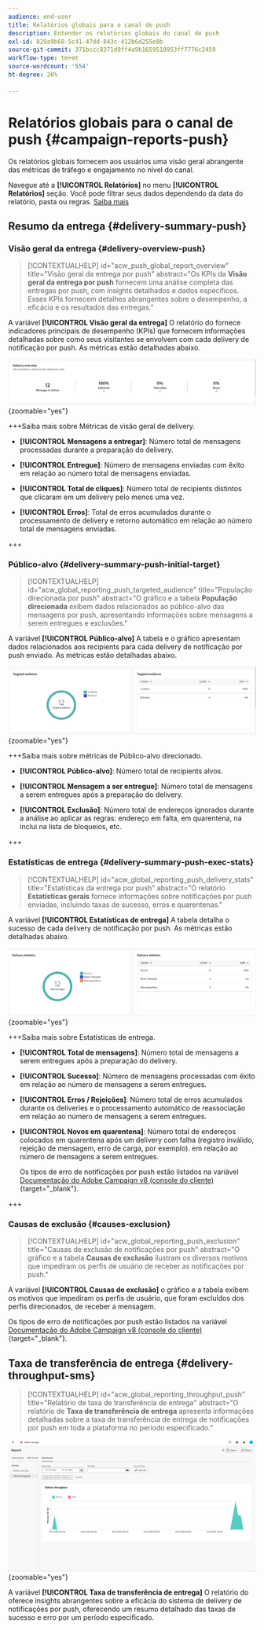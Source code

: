 ```yaml
---
audience: end-user
title: Relatórios globais para o canal de push
description: Entender os relatórios globais do canal de push
exl-id: 829a9b68-5c41-47dd-843c-412b6d255e8b
source-git-commit: 371bccc8371d9ff4a9b1659510953ff7776c2459
workflow-type: tm+mt
source-wordcount: '554'
ht-degree: 26%

---
```


# Relatórios globais para o canal de push {#campaign-reports-push}

Os relatórios globais fornecem aos usuários uma visão geral abrangente das métricas de tráfego e engajamento no nível do canal.

Navegue até a **[!UICONTROL Relatórios]** no menu **[!UICONTROL Relatórios]** seção. Você pode filtrar seus dados dependendo da data do relatório, pasta ou regras. [Saiba mais](global-reports.md)

## Resumo da entrega {#delivery-summary-push}

### Visão geral da entrega {#delivery-overview-push}

>[!CONTEXTUALHELP]
>id="acw_push_global_report_overview"
>title="Visão geral da entrega por push"
>abstract="Os KPIs da **Visão geral da entrega por push** fornecem uma análise completa das entregas por push, com insights detalhados e dados específicos. Esses KPIs fornecem detalhes abrangentes sobre o desempenho, a eficácia e os resultados das entregas."

A variável **[!UICONTROL Visão geral da entrega]** O relatório do fornece indicadores principais de desempenho (KPIs) que fornecem informações detalhadas sobre como seus visitantes se envolvem com cada delivery de notificação por push. As métricas estão detalhadas abaixo.

![](assets/global_report_push_delivery_overview.png){zoomable=&quot;yes&quot;}

+++Saiba mais sobre Métricas de visão geral de delivery.

* **[!UICONTROL Mensagens a entregar]**: Número total de mensagens processadas durante a preparação do delivery.

* **[!UICONTROL Entregue]**: Número de mensagens enviadas com êxito em relação ao número total de mensagens enviadas.

* **[!UICONTROL Total de cliques]**: Número total de recipients distintos que clicaram em um delivery pelo menos uma vez.

* **[!UICONTROL Erros]**: Total de erros acumulados durante o processamento de delivery e retorno automático em relação ao número total de mensagens enviadas.

+++

### Público-alvo {#delivery-summary-push-initial-target}

>[!CONTEXTUALHELP]
>id="acw_global_reporting_push_targeted_audience"
>title="População direcionada por push"
>abstract="O gráfico e a tabela **População direcionada** exibem dados relacionados ao público-alvo das mensagens por push, apresentando informações sobre mensagens a serem entregues e exclusões."

A variável **[!UICONTROL Público-alvo]** A tabela e o gráfico apresentam dados relacionados aos recipients para cada delivery de notificação por push enviado. As métricas estão detalhadas abaixo.

![](assets/global_report_push_targeted_audience.png){zoomable=&quot;yes&quot;}

+++Saiba mais sobre métricas de Público-alvo direcionado.

* **[!UICONTROL Público-alvo]**: Número total de recipients alvos.

* **[!UICONTROL Mensagem a ser entregue]**: Número total de mensagens a serem entregues após a preparação do delivery.

* **[!UICONTROL Exclusão]**: Número total de endereços ignorados durante a análise ao aplicar as regras: endereço em falta, em quarentena, na inclui na lista de bloqueios, etc.

+++

### Estatísticas de entrega {#delivery-summary-push-exec-stats}

>[!CONTEXTUALHELP]
>id="acw_global_reporting_push_delivery_stats"
>title="Estatísticas da entrega por push"
>abstract="O relatório **Estatísticas gerais** fornece informações sobre notificações por push enviadas, incluindo taxas de sucesso, erros e quarentenas."

A variável **[!UICONTROL Estatísticas de entrega]** A tabela detalha o sucesso de cada delivery de notificação por push. As métricas estão detalhadas abaixo.

![](assets/global_report_push_delivery_statistics.png){zoomable=&quot;yes&quot;}

+++Saiba mais sobre Estatísticas de entrega.

* **[!UICONTROL Total de mensagens]**: Número total de mensagens a serem entregues após a preparação do delivery.

* **[!UICONTROL Sucesso]**: Número de mensagens processadas com êxito em relação ao número de mensagens a serem entregues.

* **[!UICONTROL Erros / Rejeições]**: Número total de erros acumulados durante os deliveries e o processamento automático de reassociação em relação ao número de mensagens a serem entregues.

* **[!UICONTROL Novos em quarentena]**: Número total de endereços colocados em quarentena após um delivery com falha (registro inválido, rejeição de mensagem, erro de carga, por exemplo). em relação ao número de mensagens a serem entregues.

  Os tipos de erro de notificações por push estão listados na variável [Documentação do Adobe Campaign v8 (console do cliente)](https://experienceleague.adobe.com/docs/campaign/campaign-v8/send/failures/delivery-failures.html#push-error-types){target="_blank"}.

+++

### Causas de exclusão {#causes-exclusion}

>[!CONTEXTUALHELP]
>id="acw_global_reporting_push_exclusion"
>title="Causas de exclusão de notificações por push"
>abstract="O gráfico e a tabela **Causas de exclusão** ilustram os diversos motivos que impediram os perfis de usuário de receber as notificações por push."

A variável **[!UICONTROL Causas de exclusão]** o gráfico e a tabela exibem os motivos que impediram os perfis de usuário, que foram excluídos dos perfis direcionados, de receber a mensagem.

Os tipos de erro de notificações por push estão listados na variável [Documentação do Adobe Campaign v8 (console do cliente)](https://experienceleague.adobe.com/docs/campaign/campaign-v8/send/failures/delivery-failures.html#push-error-types){target="_blank"}.

## Taxa de transferência de entrega {#delivery-throughput-sms}

>[!CONTEXTUALHELP]
>id="acw_global_reporting_throughput_push"
>title="Relatório de taxa de transferência de entrega"
>abstract="O relatório de **Taxa de transferência de entrega** apresenta informações detalhadas sobre a taxa de transferência de entrega de notificações por push em toda a plataforma no período especificado."

![](assets/global_report_push_delivery_throughput.png){zoomable=&quot;yes&quot;}

A variável **[!UICONTROL Taxa de transferência de entrega]** O relatório do oferece insights abrangentes sobre a eficácia do sistema de delivery de notificações por push, oferecendo um resumo detalhado das taxas de sucesso e erro por um período especificado.
